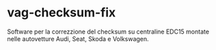# vag-checksum-fix
Software per la correzzione del checksum su centraline EDC15 montate nelle autovetture Audi, Seat, Skoda e Volkswagen.
